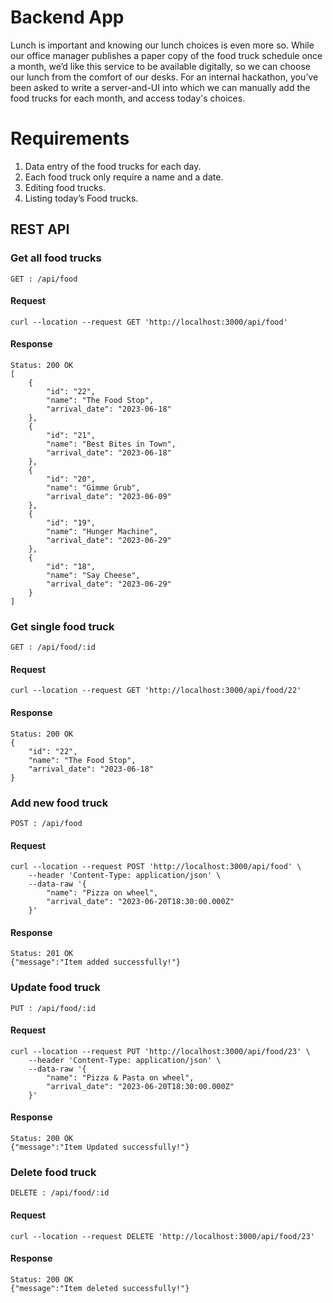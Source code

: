 # Backend App
Lunch is important and knowing our lunch choices is even more so. While our office manager publishes a paper copy of the food truck schedule once a month, we’d like this service to be available digitally, so we can choose our lunch from the comfort of our desks. For an internal hackathon, you’ve been asked to write a server-and-UI into which we can manually add the food trucks for each month, and access today's choices. 

# Requirements
1. Data entry of the food trucks for each day.
2. Each food truck only require a name and a date.
3. Editing food trucks.
4. Listing today’s Food trucks.

## REST API

### Get all food trucks
    GET : /api/food
#### Request
    curl --location --request GET 'http://localhost:3000/api/food'
#### Response
    Status: 200 OK
    [
        {
            "id": "22",
            "name": "The Food Stop",
            "arrival_date": "2023-06-18"
        },
        {
            "id": "21",
            "name": "Best Bites in Town",
            "arrival_date": "2023-06-18"
        },
        {
            "id": "20",
            "name": "Gimme Grub",
            "arrival_date": "2023-06-09"
        },
        {
            "id": "19",
            "name": "Hunger Machine",
            "arrival_date": "2023-06-29"
        },
        {
            "id": "18",
            "name": "Say Cheese",
            "arrival_date": "2023-06-29"
        }
    ]

### Get single food truck
    GET : /api/food/:id
#### Request
    curl --location --request GET 'http://localhost:3000/api/food/22'
#### Response
    Status: 200 OK
    {
        "id": "22",
        "name": "The Food Stop",
        "arrival_date": "2023-06-18"
    }

### Add new food truck
    POST : /api/food
#### Request
    curl --location --request POST 'http://localhost:3000/api/food' \
        --header 'Content-Type: application/json' \
        --data-raw '{
            "name": "Pizza on wheel",
            "arrival_date": "2023-06-20T18:30:00.000Z"
        }'
#### Response
    Status: 201 OK
    {"message":"Item added successfully!"}

### Update food truck
    PUT : /api/food/:id
#### Request
    curl --location --request PUT 'http://localhost:3000/api/food/23' \
        --header 'Content-Type: application/json' \
        --data-raw '{
            "name": "Pizza & Pasta on wheel",
            "arrival_date": "2023-06-20T18:30:00.000Z"
        }'
#### Response
    Status: 200 OK
    {"message":"Item Updated successfully!"}

### Delete food truck
    DELETE : /api/food/:id
#### Request
    curl --location --request DELETE 'http://localhost:3000/api/food/23' 
#### Response
    Status: 200 OK
    {"message":"Item deleted successfully!"}
